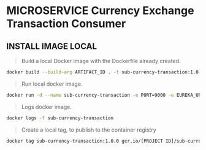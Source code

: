 # MICROSERVICE Currency Exchange Transaction Consumer

## INSTALL IMAGE LOCAL

> Build a local Docker image with the Dockerfile already created.

```bash
docker build --build-arg ARTIFACT_ID . -t sub-currency-transaction:1.0.0
```

> Run local docker image.

```bash
docker run -d --name sub-currency-transaction -e PORT=9000 -e EUREKA_URI=http://ms-registry:8761 -e MS_CONFIG_SERVER=http://ms-config-properties:8088 -p 9000:9000 --network=microservice sub-currency-transaction:1.0.0
```

> Logs docker image.

```bash
docker logs -f sub-currency-transaction
```

> Create a local tag, to publish to the container registry

```bash
docker tag sub-currency-transaction:1.0.0 gcr.io/[PROJECT ID]/sub-currency-transaction:1.0.0
```